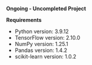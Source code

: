 **Ongoing - Uncompleted Project**


**Requirements**
- Python version: 3.9.12
- TensorFlow version: 2.10.0
- NumPy version: 1.25.1
- Pandas version: 1.4.2
- scikit-learn version: 1.0.2